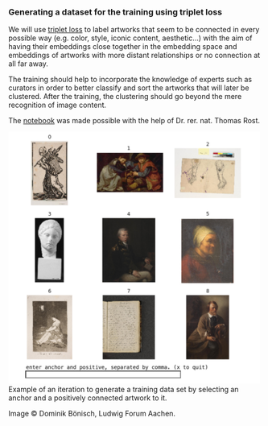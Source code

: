 ### Generating a dataset for the training using triplet loss

We will use [triplet loss](https://omoindrot.github.io/triplet-loss) to label artworks that seem to be connected in every possible way (e.g. color, style, iconic content, aesthetic…) with the aim of having their embeddings close together in the embedding space and embeddings of artworks with more distant relationships or no connection at all far away. 

The training should help to incorporate the knowledge of experts such as curators in order to better classify and sort the artworks that will later be clustered. After the training, the clustering should go beyond the mere recognition of image content.

The [notebook](https://github.com/DominikBoenisch/Training-the-Archive/blob/master/Prototype/3_Training_Dataset/TrainingDataGenerator.ipynb) was made possible with the help of Dr. rer. nat. Thomas Rost.

<img src="https://github.com/DominikBoenisch/Training-the-Archive/blob/master/TrainingDataGenerator_Sample.jpg" alt="Sample TrainingDataGenerator" width="500" height="500">
Example of an iteration to generate a training data set by selecting an anchor and a positively connected artwork to it. 

Image © Dominik Bönisch, Ludwig Forum Aachen.
